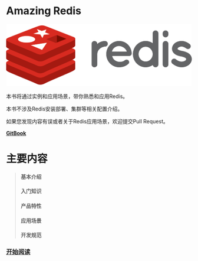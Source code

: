 # Amazing Redis

![](/assets/p1432653421.74.png)

本书将通过实例和应用场景，带你熟悉和应用Redis。

本书不涉及Redis安装部署、集群等相关配置介绍。

如果您发现内容有误或者关于Redis应用场景，欢迎提交Pull Request。

[**GitBook**](https://84hero.gitbooks.io/redis_in_action/)

# 主要内容

> #### 基本介绍
>
> #### 入门知识
>
> #### 产品特性
>
> #### 应用场景
>
> #### 开发规范

### [开始阅读](/ru-men/shi-yao-shi-redis.md)



